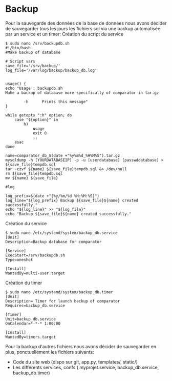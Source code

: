 # Backup
Pour la sauvegarde des données de la base de données nous avons décider de sauvegarder tous les jours les fichiers sql via une backup automatisée par un service et un timer:
Création du script du service
```bash=
$ sudo nano /srv/backupdb.sh
#!/bin/bash
#Make backup of database

# Script vars
save_file='/srv/backup/'
log_file='/var/log/backup/backup_db.log'


usage() {
echo "Usage : backupdb.sh
Make a backup of database more specifically of comparator in tar.gz

        -h      Prints this message"
}

while getopts ":h" option; do
    case "${option}" in
        h)
            usage
            exit 0
            ;;
    esac
done

name=comparator_db_$(date +"%y%m%d_%H%M%S").tar.gz
mysqldump -h [YOURDATABASEIP] -p -u [userdatabase] [passwddatabase] > ${save_file}tempdb.sql
tar -czvf ${name} ${save_file}tempdb.sql &> /dev/null
rm ${save_file}tempdb.sql
mv ${name} ${save_file}

#log

log_prefix=$(date +"[%y/%m/%d %H:%M:%S]")
log_line="${log_prefix} Backup ${save_file}${name} created successfully."
echo "${log_line}" >> "${log_file}"
echo "Backup ${save_file}${name} created successfully."
```

Création du service
```bash=
$ sudo nano /etc/systemd/system/backup_db.service
[Unit]
Description=Backup database for comparator

[Service]
ExecStart=/srv/backupdb.sh
Type=oneshot

[Install]
WantedBy=multi-user.target
```
Création du timer
```bash=
$ sudo nano /etc/systemd/system/backup_db.timer
[Unit]
Description= Timer for launch backup of comparator
Requires=backup_db.service

[Timer]
Unit=backup_db.service
OnCalendar=*-*-* 1:00:00

[Install]
WantedBy=timers.target
```

Pour la backup d'autres fichiers nous avons décider de sauvegarder en plus, ponctuellement les fichiers suivants:
- Code du site web (dispo sur git, app.py, templates/, static/)
- Les différents services, confs ( myprojet.service, backup_db.service, backup_db.timer)